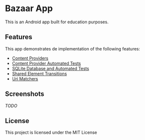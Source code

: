 # Bazaar App
This is an Android app built for education purposes.
## Features
This app demonstrates de implementation of the following features:
- [Content Providers](https://developer.android.com/guide/topics/providers/content-providers.html)
- [Content Provider Automated Tests](https://developer.android.com/training/testing/integration-testing/content-provider-testing.html)
- [SQLite Database and Automated Tests](https://developer.android.com/training/basics/data-storage/databases.html)
- [Shared Element Transitions](https://developer.android.com/training/material/animations.html)
- [Uri Matchers](https://developer.android.com/reference/android/content/UriMatcher.html)

## Screenshots
_TODO_

## License
This project is licensed under the MIT License
